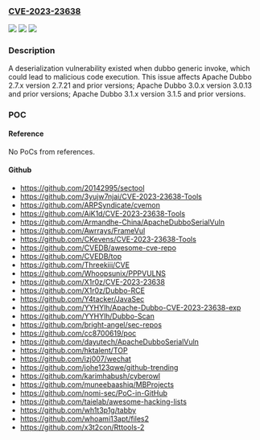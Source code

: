 ### [CVE-2023-23638](https://cve.mitre.org/cgi-bin/cvename.cgi?name=CVE-2023-23638)
![](https://img.shields.io/static/v1?label=Product&message=Apache%20Dubbo&color=blue)
![](https://img.shields.io/static/v1?label=Version&message=Apache%20Dubbo%202.7.x%3C%3D%202.7.21%20&color=brighgreen)
![](https://img.shields.io/static/v1?label=Vulnerability&message=CWE-502%20Deserialization%20of%20Untrusted%20Data&color=brighgreen)

### Description

A deserialization vulnerability existed when dubbo generic invoke, which could lead to malicious code execution. This issue affects Apache Dubbo 2.7.x version 2.7.21 and prior versions; Apache Dubbo 3.0.x version 3.0.13 and prior versions; Apache Dubbo 3.1.x version 3.1.5 and prior versions.

### POC

#### Reference
No PoCs from references.

#### Github
- https://github.com/20142995/sectool
- https://github.com/3yujw7njai/CVE-2023-23638-Tools
- https://github.com/ARPSyndicate/cvemon
- https://github.com/AiK1d/CVE-2023-23638-Tools
- https://github.com/Armandhe-China/ApacheDubboSerialVuln
- https://github.com/Awrrays/FrameVul
- https://github.com/CKevens/CVE-2023-23638-Tools
- https://github.com/CVEDB/awesome-cve-repo
- https://github.com/CVEDB/top
- https://github.com/Threekiii/CVE
- https://github.com/Whoopsunix/PPPVULNS
- https://github.com/X1r0z/CVE-2023-23638
- https://github.com/X1r0z/Dubbo-RCE
- https://github.com/Y4tacker/JavaSec
- https://github.com/YYHYlh/Apache-Dubbo-CVE-2023-23638-exp
- https://github.com/YYHYlh/Dubbo-Scan
- https://github.com/bright-angel/sec-repos
- https://github.com/cc8700619/poc
- https://github.com/dayutech/ApacheDubboSerialVuln
- https://github.com/hktalent/TOP
- https://github.com/izj007/wechat
- https://github.com/johe123qwe/github-trending
- https://github.com/karimhabush/cyberowl
- https://github.com/muneebaashiq/MBProjects
- https://github.com/nomi-sec/PoC-in-GitHub
- https://github.com/taielab/awesome-hacking-lists
- https://github.com/wh1t3p1g/tabby
- https://github.com/whoami13apt/files2
- https://github.com/x3t2con/Rttools-2

